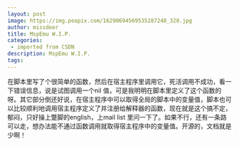 ```yaml
---
layout: post
image: https://img.peapix.com/16290694569535287248_320.jpg
author: missdeer
title: MspEmu W.I.P.
categories: 
 - imported from CSDN
description: MspEmu W.I.P.
tags: 
---
```


在脚本里写了个很简单的函数，然后在宿主程序里调用它，死活调用不成功，看一下错误信息，说是试图调用一个nil 值，可是我明明在脚本里定义了这个函数的呀。其它部分倒还好说，在宿主程序中可以取得全局的脚本中的变量值，脚本也可以比较顺利地调用宿主程序定义了并注册给解释器的函数，现在就是这个搞不定，郁闷，只好操上蹩脚的english，上mail list 里问一下了。如果不行，还有一条路可以走，想办法能不通过函数调用就取得宿主程序中的变量值。开源的，文档就是少啊！
